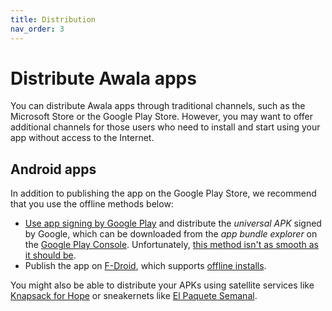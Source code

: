 ```yaml
---
title: Distribution
nav_order: 3
---
```


# Distribute Awala apps

You can distribute Awala apps through traditional channels, such as the Microsoft Store or the Google Play Store. However, you may want to offer additional channels for those users who need to install and start using your app without access to the Internet.

## Android apps

In addition to publishing the app on the Google Play Store, we recommend that you use the offline methods below:

- [Use app signing by Google Play](https://support.google.com/googleplay/android-developer/answer/9842756?hl=en) and distribute the _universal APK_ signed by Google, which can be downloaded from the _app bundle explorer_ on the [Google Play Console](https://play.google.com/console/). Unfortunately, [this method isn't as smooth as it should be](https://issuetracker.google.com/issues/180927886).
- Publish the app on [F-Droid](https://f-droid.org/en/), which supports [offline installs](https://f-droid.org/en/tutorials/swap/).

You might also be able to distribute your APKs using satellite services like [Knapsack for Hope](https://knapsackforhope.org/) or sneakernets like [El Paquete Semanal](https://en.wikipedia.org/wiki/El_Paquete_Semanal).
